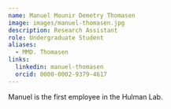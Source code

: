 ```yaml
---
name: Manuel Mounir Demetry Thomasen
image: images/manuel-thomasen.jpg
description: Research Assistant
role: Undergraduate Student
aliases:
  - MMD. Thomasen
links:
  linkedin: manuel-thomasen
  orcid: 0000-0002-9379-4617
---
```


Manuel is the first employee in the Hulman Lab.
